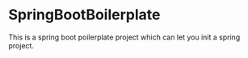 # SpringBootBoilerplate
This is a spring boot poilerplate project which can let you init a spring project.
